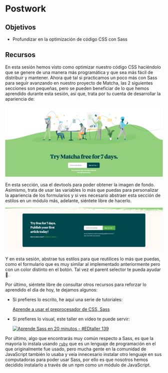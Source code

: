 # Postwork

## Objetivos

- Profundizar en la optimización de código CSS con Sass

## Recursos

En esta sesión hemos visto como optimizar nuestro código CSS haciéndolo que se
genere de una manera más programática y que sea más fácil de distribuir y
mantener. Ahora qué tal si practicamos un poco más con Sass para seguir avanzando
en nuestro proyecto de Matcha, las 2 siguientes secciones son pequeñas, pero se
pueden beneficiar de lo que hemos aprendido durante esta sesión, así que, trata
por tu cuenta de desarrollar la apariencia de:

![Matcha people](../assets/matcha-people.png)

En esta sección, usa el devtools para poder obtener la imagen de fondo. Asimismo,
trata de usar las variables lo más que puedas para personalizar la apariencia de
los formularios y si ves necesario abstraer esta sección de estilos en un módulo
más, adelante, siéntete libre de hacerlo.

![Try Matcha](../assets/try-matcha.png)

Y en esta sesión, abstrae tus estilos para que reutilices lo más que puedas,
como el formulario que es muy similar al implementado anteriormente pero con
un color distinto en el botón. Tal vez el parent selector te pueda ayudar 🤔.

Por último, siéntete libre de consultar otros recursos para reforzar lo
aprendido el día de hoy, te dejamos algunos:

- Si prefieres lo escrito, he aquí una serie de tutoriales:

  [Aprende a usar el preprocesador de CSS, Sass](https://styde.net/aprende-front-end-css-sass/)

- Si prefieres lo visual, este taller en video te puede servir:

  [![Aprende Sass en 20 minutos - #EDtaller 139](http://i3.ytimg.com/vi/mHp2nr2kErs/maxresdefault.jpg)](https://www.youtube.com/watch?v=mHp2nr2kErs)

Por último, algo que encontrarás muy común respecto a Sass, es que la mayoría
lo instala usando [`ruby`](https://www.ruby-lang.org/es/) que es un lenguaje de
programación en el que originalmente fue usado, pero mucha gente en la comunidad
de JavaScript también lo usaba y veía innecesario instalar otro lenguaje en sus
computadoras para poder usar Sass, por ello es que nosotros hemos decidido
instalarlo a través de un npm como un módulo de JavaScript.
